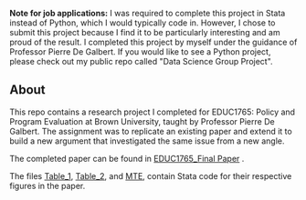**Note for job applications:** I was required to complete this project in Stata instead of Python, which I would typically code in. However, I chose to submit this project because I find it to be particularly interesting and am proud of the result. I completed this project by myself under the guidance of Professor Pierre De Galbert. If you would like to see a Python project, please check out my public repo called "Data Science Group Project". 

## About

This repo contains a research project I completed for EDUC1765: Policy and Program Evaluation at Brown University, taught by Professor Pierre De Galbert. The assignment was to replicate an existing paper and extend it to build a new argument that investigated the same issue from a new angle.

The completed paper can be found in [EDUC1765_Final Paper](</Telesecundaria Project/EDUC1765_ Final Paper.pdf>) . 

The files [Table_1](</Telesecundaria Project/Table_1.do>), [Table_2](</Telesecundaria Project/Table_2.do>), and [MTE](</Telesecundaria Project/MTE.do>), contain Stata code for their respective figures in the paper. 
